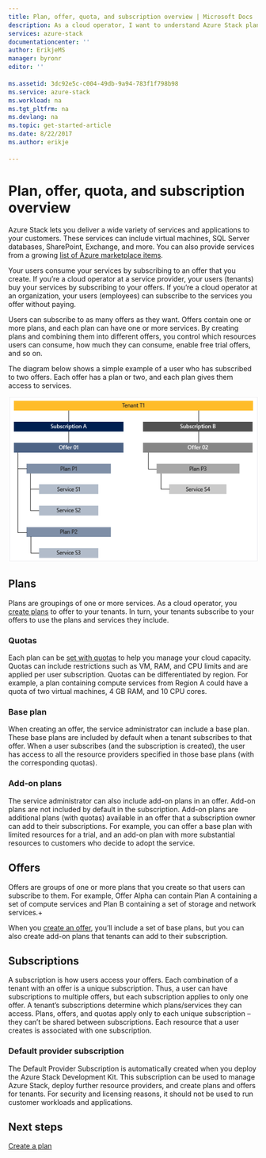 ```yaml
---
title: Plan, offer, quota, and subscription overview | Microsoft Docs
description: As a cloud operator, I want to understand Azure Stack plans, offers, quotas, and subscriptions.
services: azure-stack
documentationcenter: ''
author: ErikjeMS
manager: byronr
editor: ''

ms.assetid: 3dc92e5c-c004-49db-9a94-783f1f798b98
ms.service: azure-stack
ms.workload: na
ms.tgt_pltfrm: na
ms.devlang: na
ms.topic: get-started-article
ms.date: 8/22/2017
ms.author: erikje

---
```

# Plan, offer, quota, and subscription overview

Azure Stack lets you deliver a wide variety of services and applications to your customers. These services can include virtual machines, SQL Server databases, SharePoint, Exchange, and more. You can also provide services from a growing [list of Azure marketplace items](azure-stack-marketplace-azure-items.md).

Your users consume your services by subscribing to an offer that you create. If you’re a cloud operator at a service provider, your users (tenants) buy your services by subscribing to your offers. If you’re a cloud operator at an organization, your users (employees) can subscribe to the services you offer without paying.

Users can subscribe to as many offers as they want. Offers contain one or more plans, and each plan can have one or more services. By creating plans and combining them into different offers, you control which resources users can consume, how much they can consume, enable free trial offers, and so on.

The diagram below shows a simple example of a user who has subscribed to two offers. Each offer has a plan or two, and each plan gives them access to services.

![](media/azure-stack-key-features/image4.png)

## Plans

Plans are groupings of one or more services. As a cloud operator, you [create plans](azure-stack-create-plan.md) to offer to your tenants. In turn, your tenants subscribe to your offers to use the plans and services they include.

### Quotas

Each plan can be [set with quotas](azure-stack-setting-quotas.md) to help you manage your cloud capacity. Quotas can include restrictions such as VM, RAM, and CPU limits and are applied per user subscription. Quotas can be differentiated by region. For example, a plan containing compute services from Region A could have a quota of two virtual machines, 4 GB RAM, and 10 CPU cores.

### Base plan

When creating an offer, the service administrator can include a base plan. These base plans are included by default when a tenant subscribes to that offer. When a user subscribes (and the subscription is created), the user has access to all the resource providers specified in those base plans (with the corresponding quotas).

### Add-on plans

The service administrator can also include add-on plans in an offer. Add-on plans are not included by default in the subscription. Add-on plans are additional plans (with quotas) available in an offer that a subscription owner can add to their subscriptions. For example, you can offer a base plan with limited resources for a trial, and an add-on plan with more substantial resources to customers who decide to adopt the service.

## Offers

Offers are groups of one or more plans that you create so that users can subscribe to them. For example, Offer Alpha can contain Plan A containing a set of compute services and Plan B containing a set of storage and network services.+ 

When you [create an offer](azure-stack-create-offer.md), you’ll include a set of base plans, but you can also create add-on plans that tenants can add to their subscription.


## Subscriptions

A subscription is how users access your offers. Each combination of a tenant with an offer is a unique subscription. Thus, a user can have subscriptions to multiple offers, but each subscription applies to only one offer. A tenant’s subscriptions determine which plans/services they can access. Plans, offers, and quotas apply only to each unique subscription – they can’t be shared between subscriptions. Each resource that a user creates is associated with one subscription.


### Default provider subscription

The Default Provider Subscription is automatically created when you deploy the Azure Stack Development Kit. This subscription can be used to manage Azure Stack, deploy further resource providers, and create plans and offers for tenants. For security and licensing reasons, it should not be used to run customer workloads and applications. 

## Next steps

[Create a plan](azure-stack-create-plan.md)

